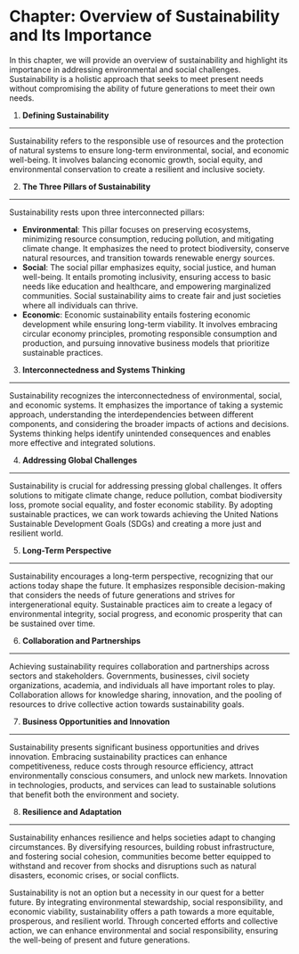 Chapter: Overview of Sustainability and Its Importance
======================================================

In this chapter, we will provide an overview of sustainability and highlight its importance in addressing environmental and social challenges. Sustainability is a holistic approach that seeks to meet present needs without compromising the ability of future generations to meet their own needs.

1. **Defining Sustainability**
------------------------------

Sustainability refers to the responsible use of resources and the protection of natural systems to ensure long-term environmental, social, and economic well-being. It involves balancing economic growth, social equity, and environmental conservation to create a resilient and inclusive society.

2. **The Three Pillars of Sustainability**
------------------------------------------

Sustainability rests upon three interconnected pillars:

* **Environmental**: This pillar focuses on preserving ecosystems, minimizing resource consumption, reducing pollution, and mitigating climate change. It emphasizes the need to protect biodiversity, conserve natural resources, and transition towards renewable energy sources.
* **Social**: The social pillar emphasizes equity, social justice, and human well-being. It entails promoting inclusivity, ensuring access to basic needs like education and healthcare, and empowering marginalized communities. Social sustainability aims to create fair and just societies where all individuals can thrive.
* **Economic**: Economic sustainability entails fostering economic development while ensuring long-term viability. It involves embracing circular economy principles, promoting responsible consumption and production, and pursuing innovative business models that prioritize sustainable practices.

3. **Interconnectedness and Systems Thinking**
----------------------------------------------

Sustainability recognizes the interconnectedness of environmental, social, and economic systems. It emphasizes the importance of taking a systemic approach, understanding the interdependencies between different components, and considering the broader impacts of actions and decisions. Systems thinking helps identify unintended consequences and enables more effective and integrated solutions.

4. **Addressing Global Challenges**
-----------------------------------

Sustainability is crucial for addressing pressing global challenges. It offers solutions to mitigate climate change, reduce pollution, combat biodiversity loss, promote social equality, and foster economic stability. By adopting sustainable practices, we can work towards achieving the United Nations Sustainable Development Goals (SDGs) and creating a more just and resilient world.

5. **Long-Term Perspective**
----------------------------

Sustainability encourages a long-term perspective, recognizing that our actions today shape the future. It emphasizes responsible decision-making that considers the needs of future generations and strives for intergenerational equity. Sustainable practices aim to create a legacy of environmental integrity, social progress, and economic prosperity that can be sustained over time.

6. **Collaboration and Partnerships**
-------------------------------------

Achieving sustainability requires collaboration and partnerships across sectors and stakeholders. Governments, businesses, civil society organizations, academia, and individuals all have important roles to play. Collaboration allows for knowledge sharing, innovation, and the pooling of resources to drive collective action towards sustainability goals.

7. **Business Opportunities and Innovation**
--------------------------------------------

Sustainability presents significant business opportunities and drives innovation. Embracing sustainability practices can enhance competitiveness, reduce costs through resource efficiency, attract environmentally conscious consumers, and unlock new markets. Innovation in technologies, products, and services can lead to sustainable solutions that benefit both the environment and society.

8. **Resilience and Adaptation**
--------------------------------

Sustainability enhances resilience and helps societies adapt to changing circumstances. By diversifying resources, building robust infrastructure, and fostering social cohesion, communities become better equipped to withstand and recover from shocks and disruptions such as natural disasters, economic crises, or social conflicts.

Sustainability is not an option but a necessity in our quest for a better future. By integrating environmental stewardship, social responsibility, and economic viability, sustainability offers a path towards a more equitable, prosperous, and resilient world. Through concerted efforts and collective action, we can enhance environmental and social responsibility, ensuring the well-being of present and future generations.
